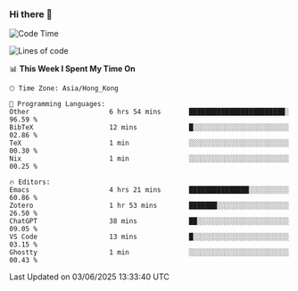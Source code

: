 ### Hi there 👋

<!--
**nicehiro/nicehiro** is a ✨ _special_ ✨ repository because its `README.md` (this file) appears on your GitHub profile.

Here are some ideas to get you started:

- 🔭 I’m currently working on ...
- 🌱 I’m currently learning ...
- 👯 I’m looking to collaborate on ...
- 🤔 I’m looking for help with ...
- 💬 Ask me about ...
- 📫 How to reach me: ...
- 😄 Pronouns: ...
- ⚡ Fun fact: ...
-->

<!--START_SECTION:waka-->
![Code Time](http://img.shields.io/badge/Code%20Time-694%20hrs%202%20mins-blue)

![Lines of code](https://img.shields.io/badge/From%20Hello%20World%20I%27ve%20Written-1.7%20million%20lines%20of%20code-blue)

📊 **This Week I Spent My Time On** 

```text
🕑︎ Time Zone: Asia/Hong_Kong

💬 Programming Languages: 
Other                    6 hrs 54 mins       ████████████████████████░   96.59 % 
BibTeX                   12 mins             █░░░░░░░░░░░░░░░░░░░░░░░░   02.86 % 
TeX                      1 min               ░░░░░░░░░░░░░░░░░░░░░░░░░   00.30 % 
Nix                      1 min               ░░░░░░░░░░░░░░░░░░░░░░░░░   00.25 % 

🔥 Editors: 
Emacs                    4 hrs 21 mins       ███████████████░░░░░░░░░░   60.86 % 
Zotero                   1 hr 53 mins        ███████░░░░░░░░░░░░░░░░░░   26.50 % 
ChatGPT                  38 mins             ██░░░░░░░░░░░░░░░░░░░░░░░   09.05 % 
VS Code                  13 mins             █░░░░░░░░░░░░░░░░░░░░░░░░   03.15 % 
Ghostty                  1 min               ░░░░░░░░░░░░░░░░░░░░░░░░░   00.43 % 
```


 Last Updated on 03/06/2025 13:33:40 UTC
<!--END_SECTION:waka-->
